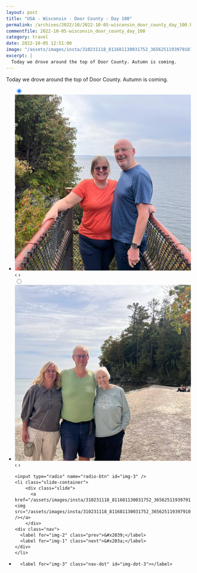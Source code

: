 ```yaml
---
layout: post
title: "USA - Wisconsin - Door County - Day 100"
permalink: /archives/2022/10/2022-10-05-wisconsin_door_county_day_100.html
commentfile: 2022-10-05-wisconsin_door_county_day_100
category: travel
date: 2022-10-05 12:51:00
image: "/assets/images/insta/310231118_811681130031752_3656251193979107295_n_18031774816401905.jpg"
excerpt: |
  Today we drove around the top of Door County. Autumn is coming.
---
```


Today we drove around the top of Door County. Autumn is coming.

<ul class="slides">
    <input type="radio" name="radio-btn" id="img-1" checked="checked" />
    <li class="slide-container">
        <div class="slide">
          <a href="/assets/images/insta/310476354_805802413877886_4928238193867924416_n_17978851447673538.jpg"><img src="/assets/images/insta/310476354_805802413877886_4928238193867924416_n_17978851447673538.jpg" /></a>
        </div>
    <div class="nav">
      <label for="img-3" class="prev">&#x2039;</label>
      <label for="img-2" class="next">&#x203a;</label>
    </div>
    </li>
        <input type="radio" name="radio-btn" id="img-2"  />
    <li class="slide-container">
        <div class="slide">
          <a href="/assets/images/insta/310938555_208487368191827_8879350649490722706_n_17842611824866934.jpg"><img src="/assets/images/insta/310938555_208487368191827_8879350649490722706_n_17842611824866934.jpg" /></a>
        </div>
    <div class="nav">
      <label for="img-1" class="prev">&#x2039;</label>
      <label for="img-3" class="next">&#x203a;</label>
    </div>
    </li>
    
    <input type="radio" name="radio-btn" id="img-3" />
    <li class="slide-container">
        <div class="slide">
          <a href="/assets/images/insta/310231118_811681130031752_3656251193979107295_n_18031774816401905.jpg"><img src="/assets/images/insta/310231118_811681130031752_3656251193979107295_n_18031774816401905.jpg" /></a>
        </div>
    <div class="nav">
      <label for="img-2" class="prev">&#x2039;</label>
      <label for="img-1" class="next">&#x203a;</label>
    </div>
    </li>
			
<li class="nav-dots">
      <label for="img-1" class="nav-dot" id="img-dot-1"></label>
      <label for="img-2" class="nav-dot" id="img-dot-2"></label>

      <label for="img-3" class="nav-dot" id="img-dot-3"></label>

</li>
</ul>
